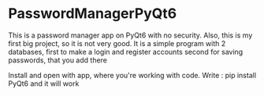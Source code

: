 # PasswordManagerPyQt6
This is a password manager app on PyQt6 with no security. Also, this is my first big project, so it is not very good.
It is a simple program with 2 databases, 
first to make a login and register accounts
second for saving passwords, that you add there

Install and open with app, where you're working with code.
Write :
pip install PyQt6
and it will work
